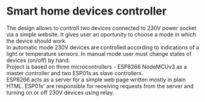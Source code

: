 # Smart home devices controller
The design allows to controll two devices connected to 230V power socket via a simple website. It gives user an oportunity to choose a mode in which the device should work.<br>
In automatic mode 230V devices are controlled according to indications of a light or temperature sensors. In manual mode user must change states of devices (on/off) by hand.<br>
Project is based on three microcontrollers - ESP8266 NodeMCUv3 as a master controller and two ESP01s as slave controllers.<br>
ESP8266 acts as a server for a simple web page written mostly in plain HTML. ESP01s' are responsible for receiving requests from the server and turning on or off 230V devices using relay.
